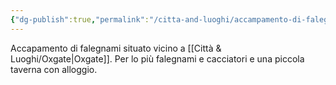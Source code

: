 ```yaml
---
{"dg-publish":true,"permalink":"/citta-and-luoghi/accampamento-di-falegnami/","dgPassFrontmatter":true}
---
```


Accapamento di falegnami situato vicino a [[Città & Luoghi/Oxgate\|Oxgate]]. Per lo più falegnami e cacciatori e una piccola taverna con alloggio.